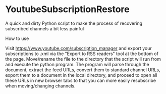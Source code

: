 # YoutubeSubscriptionRestore
A quick and dirty Python script to make the process of recovering subscribed channels a bit less painful


How to use

Visit https://www.youtube.com/subscription_manager and export your subscriptions to .xml via the "Export to RSS readers" tool at the bottom of the page. Move/rename the file to the directory that the script will run from and execute the python program. The program will parse through the document, extract the feed URLs, convert them to standard channel URLs, export them to a document in the local directory, and proceed to open all these URLs in new browser tabs to that you can more easily resubscribe when moving/changing channels.
